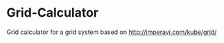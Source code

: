 Grid-Calculator
===============

Grid calculator for a grid system based on http://imperavi.com/kube/grid/